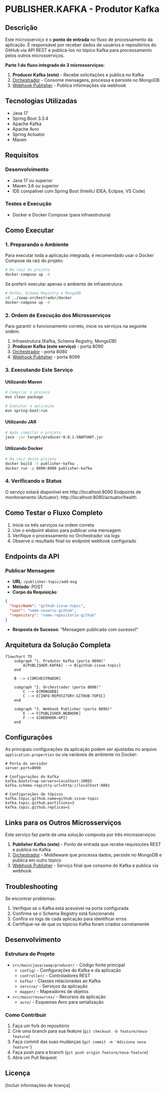 # PUBLISHER.KAFKA - Produtor Kafka

## Descrição

Este microsserviço é o **ponto de entrada** no fluxo de processamento da aplicação. É responsável por receber dados de usuários e repositórios do GitHub via API REST e publicá-los no tópico Kafka para processamento pelos outros microsserviços.

**Parte 1 do fluxo integrado de 3 microsserviços:**
1. **Producer Kafka (este)** - Recebe solicitações e publica no Kafka
2. [Orchestrador](../swap-orchestrador/README.md) - Consome mensagens, processa e persiste no MongoDB
3. [Webhook Publisher](../swap-webhook-publishing/README.md) - Publica informações via webhook

## Tecnologias Utilizadas

- Java 17
- Spring Boot 3.3.4
- Apache Kafka
- Apache Avro
- Spring Actuator
- Maven

## Requisitos

### Desenvolvimento
- Java 17 ou superior
- Maven 3.6 ou superior
- IDE compatível com Spring Boot (IntelliJ IDEA, Eclipse, VS Code)

### Testes e Execução
- Docker e Docker Compose (para infraestrutura)

## Como Executar

### 1. Preparando o Ambiente

Para executar toda a aplicação integrada, é recomendado usar o Docker Compose da raiz do projeto:

```bash
# Na raiz do projeto
docker-compose up -d
```

Se preferir executar apenas o ambiente de infraestrutura:

```bash
# Kafka, Schema Registry e MongoDB
cd ../swap-orchestrador/docker
docker-compose up -d
```

### 2. Ordem de Execução dos Microsserviços

Para garantir o funcionamento correto, inicie os serviços na seguinte ordem:

1. Infraestrutura (Kafka, Schema Registry, MongoDB)
2. **Producer Kafka (este serviço)** - porta 8090
3. [Orchestrador](../swap-orchestrador/README.md) - porta 8080
4. [Webhook Publisher](../swap-webhook-publishing/README.md) - porta 8099

### 3. Executando Este Serviço

#### Utilizando Maven
```bash
# Compilar o projeto
mvn clean package

# Executar a aplicação
mvn spring-boot:run
```

#### Utilizando JAR
```bash
# Após compilar o projeto
java -jar target/producer-0.0.1-SNAPSHOT.jar
```

#### Utilizando Docker
```bash
# Na raiz deste projeto
docker build -t publisher-kafka .
docker run -p 8090:8090 publisher-kafka
```

### 4. Verificando o Status

O serviço estará disponível em http://localhost:8090
Endpoints de monitoramento (Actuator): http://localhost:8090/actuator/health

## Como Testar o Fluxo Completo

1. Inicie os três serviços na ordem correta
2. Use o endpoint abaixo para publicar uma mensagem
3. Verifique o processamento no Orchestrador via logs
4. Observe o resultado final no endpoint webhook configurado

## Endpoints da API

### Publicar Mensagem
- **URL**: `/publisher-topic/add-msg`
- **Método**: POST
- **Corpo da Requisição**:
```json
{
  "topicName": "github-issue-topic",
  "user": "nome-usuario-github",
  "repository": "nome-repositorio-github"
}
```
- **Resposta de Sucesso**: "Mensagem publicada com sucesso!"

## Arquitetura da Solução Completa

```mermaid
flowchart TD
    subgraph "1. Produtor Kafka (porta 8090)"
        A[PUBLISHER.KAFKA] --> B[github-issue-topic]
    end

    B --> C[ORCHESTRADOR]
    
    subgraph "2. Orchestrador (porta 8080)"
        C --> D[MONGODB]
        C --> E[INFO-REPOSITORY-GITHUB-TOPIC]
    end
    
    subgraph "3. Webhook Publisher (porta 8099)"
        E --> F[PUBLISHER.WEBHOOK]
        F --> G[WEBHOOK-API]
    end
```

## Configurações

As principais configurações da aplicação podem ser ajustadas no arquivo `application.properties` ou via variáveis de ambiente no Docker:

```properties
# Porta do servidor
server.port=8090

# Configurações do Kafka
kafka.bootstrap-servers=localhost:19092
kafka.schema-registry-url=http://localhost:8081

# Configurações de tópicos
kafka.topic.github.name=github-issue-topic
kafka.topic.github.partitions=3
kafka.topic.github.replicas=1
```

## Links para os Outros Microsserviços

Este serviço faz parte de uma solução composta por três microsserviços:

1. **Publisher Kafka (este)** - Ponto de entrada que recebe requisições REST e publica no Kafka
2. [Orchestrador](../swap-orchestrador/README.md) - Middleware que processa dados, persiste no MongoDB e publica em outro tópico
3. [Webhook Publisher](../swap-webhook-publishing/README.md) - Serviço final que consome do Kafka e publica via webhook

## Troubleshooting

Se encontrar problemas:

1. Verifique se o Kafka está acessível na porta configurada
2. Confirme se o Schema Registry está funcionando
3. Confira os logs de cada aplicação para identificar erros
4. Certifique-se de que os tópicos Kafka foram criados corretamente

## Desenvolvimento

### Estrutura do Projeto
- `src/main/java/swap/producer/` - Código fonte principal
  - `config/` - Configurações do Kafka e da aplicação
  - `controller/` - Controladores REST
  - `kafka/` - Classes relacionadas ao Kafka
  - `service/` - Serviços da aplicação
  - `mapper/` - Mapeadores de objetos
- `src/main/resources/` - Recursos da aplicação
  - `avro/` - Esquemas Avro para serialização

### Como Contribuir
1. Faça um fork do repositório
2. Crie uma branch para sua feature (`git checkout -b feature/nova-feature`)
3. Faça commit das suas mudanças (`git commit -m 'Adiciona nova feature'`)
4. Faça push para a branch (`git push origin feature/nova-feature`)
5. Abra um Pull Request

## Licença

[Incluir informações de licença]


